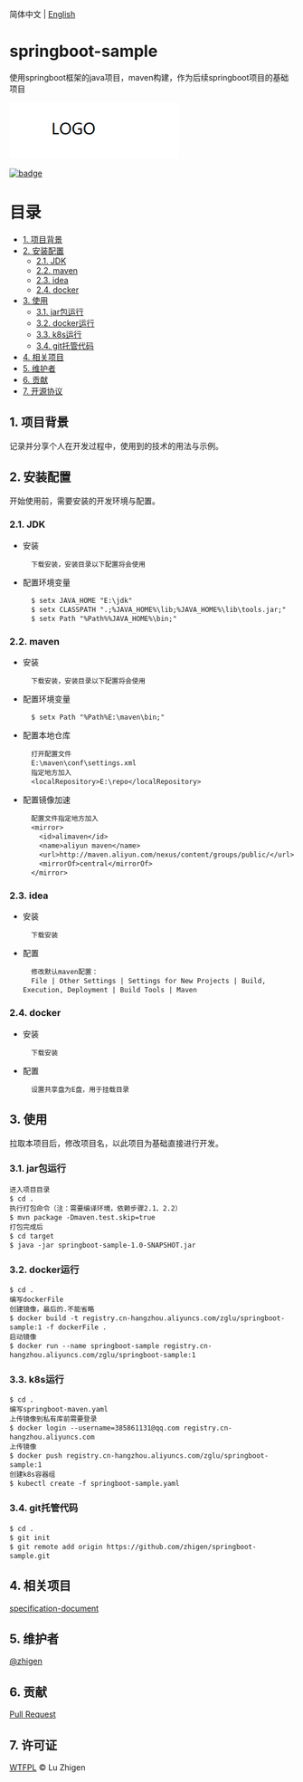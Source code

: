 简体中文 | [English](/README.en-US.md)

# springboot-sample
使用springboot框架的java项目，maven构建，作为后续springboot项目的基础项目

![logo](https://raw.githubusercontent.com/zhigen/specification-document/master/static/logo.png "logo tip")

[![badge](https://img.shields.io/badge/license-WTFPL-blue)](http://www.wtfpl.net/)

# 目录
* [1. 项目背景](#1)
* [2. 安装配置](#2)
    * [2.1. JDK](#21)
    * [2.2. maven](#22)
    * [2.3. idea](#23)
    * [2.4. docker](#24)
* [3. 使用](#3)
    * [3.1. jar包运行](#31)
    * [3.2. docker运行](#32)
    * [3.3. k8s运行](#33)
    * [3.4. git托管代码](#34)
* [4. 相关项目](#4)
* [5. 维护者](#5)
* [6. 贡献](#6)
* [7. 开源协议](#7)

<a id="1"></a>
## 1. 项目背景
记录并分享个人在开发过程中，使用到的技术的用法与示例。

<a id="2"></a>
## 2. 安装配置
开始使用前，需要安装的开发环境与配置。

<a id="21"></a>
### 2.1. JDK
* 安装

        下载安装，安装目录以下配置将会使用

* 配置环境变量

        $ setx JAVA_HOME "E:\jdk"
        $ setx CLASSPATH ".;%JAVA_HOME%\lib;%JAVA_HOME%\lib\tools.jar;"
        $ setx Path "%Path%%JAVA_HOME%\bin;"

<a id="22"></a>
### 2.2. maven
* 安装

        下载安装，安装目录以下配置将会使用

* 配置环境变量

        $ setx Path "%Path%E:\maven\bin;"

* 配置本地仓库

        打开配置文件
        E:\maven\conf\settings.xml
        指定地方加入
        <localRepository>E:\repo</localRepository>

* 配置镜像加速

        配置文件指定地方加入
        <mirror>
          <id>alimaven</id>
          <name>aliyun maven</name>
          <url>http://maven.aliyun.com/nexus/content/groups/public/</url>
          <mirrorOf>central</mirrorOf>
        </mirror>

<a id="23"></a>
### 2.3. idea
* 安装

        下载安装
        
* 配置

        修改默认maven配置：
        File | Other Settings | Settings for New Projects | Build, Execution, Deployment | Build Tools | Maven

<a id="24"></a>
### 2.4. docker
* 安装

        下载安装
        
* 配置
        
        设置共享盘为E盘，用于挂载目录

<a id="3"></a>
## 3. 使用
拉取本项目后，修改项目名，以此项目为基础直接进行开发。

<a id="31"></a>
### 3.1. jar包运行
    进入项目目录
    $ cd .
    执行打包命令（注：需要编译环境，依赖步骤2.1、2.2）
    $ mvn package -Dmaven.test.skip=true
    打包完成后
    $ cd target
    $ java -jar springboot-sample-1.0-SNAPSHOT.jar

<a id="32"></a>
### 3.2. docker运行
    $ cd .
    编写dockerFile
    创建镜像，最后的.不能省略
    $ docker build -t registry.cn-hangzhou.aliyuncs.com/zglu/springboot-sample:1 -f dockerFile .
    启动镜像
    $ docker run --name springboot-sample registry.cn-hangzhou.aliyuncs.com/zglu/springboot-sample:1

<a id="33"></a>
### 3.3. k8s运行
    $ cd .
    编写springboot-maven.yaml
    上传镜像到私有库前需要登录
    $ docker login --username=385861131@qq.com registry.cn-hangzhou.aliyuncs.com
    上传镜像
    $ docker push registry.cn-hangzhou.aliyuncs.com/zglu/springboot-sample:1
    创建k8s容器组
    $ kubectl create -f springboot-sample.yaml

<a id="34"></a>
### 3.4. git托管代码
    $ cd .
    $ git init
    $ git remote add origin https://github.com/zhigen/springboot-sample.git

<a id="4"></a>
## 4. 相关项目
[specification-document](https://github.com/zhigen/specification-document)<br/>

<a id="5"></a>
## 5. 维护者
[@zhigen](https://github.com/zhigen)

<a id="6"></a>
## 6. 贡献
[Pull Request](https://github.com/zhigen/springboot-sample/pulls)

<a id="7"></a>
## 7. 许可证
[WTFPL](/LICENSE) © Lu Zhigen